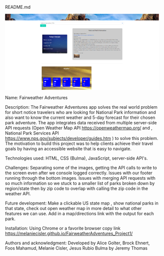 README.md

![README](/image/FWAdventures.png)

Name: Fairweather Adventures

Description: The Fairweather Adventures app solves the real world problem for short notice travelers who are looking for  National Park information and also want to know the current weather and 5-day forecast for their chosen park adventure. The app integrates data received from multiple server-side API requests (Open Weather Map API https://openweathermap.org/ and , National Park Services API https://www.nps.gov/subjects/developer/guides.htm ) to solve this problem. The  motivation to build this project was to help clients achieve their travel goals by having an accessible website that is easy to navigate.

Technologies used: HTML, CSS (Bulma), JavaScript, server-side API's. 

Challenges:  Separating some of the images, getting the API calls to write to the screen even after we console logged correctly. Issues with our footer running through the bottom images. Issues with merging API requests with so much information so we stuck to a smaller list of parks broken down by region/state then by zip code to overlap with calling the zip code in the weather API.  


Future development: Make a clickable US state map , show national parks in that state, check out open weather map in more detail to what other features we can use. Add in a map/directions link with the output for each park. 


Installation: Using Chrome or a favorite browser copy link https://melaniecisler.github.io/FairweatherAdventures_Project1/ 

Authors and acknowledgment: Developed by Alice Golter, Brock Ehnert, Foos Mahamud, Melanie Cisler, Jesus Rubio
Bulma by Jeremy Thomas

